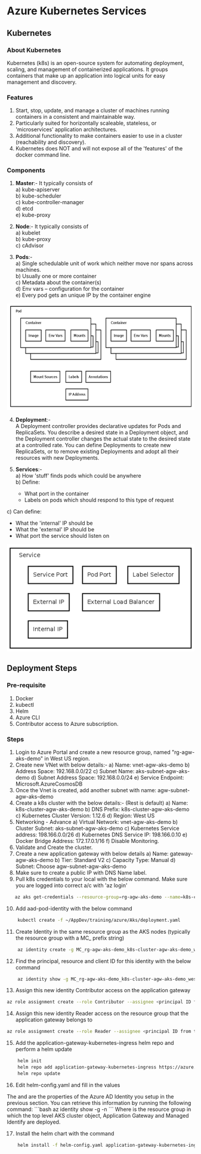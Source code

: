# Azure Kubernetes Services

## Kubernetes

### About Kubernetes
Kubernetes (k8s) is an open-source system for automating deployment, scaling, and management of containerized applications. It groups containers that make up an application into logical units for easy management and discovery.

### Features
1. Start, stop, update, and manage a cluster of machines running containers in a consistent and maintainable way.
2. Particularly suited for horizontally scaleable, stateless, or 'microservices' application architectures.
3. Additional functionality to make containers easier to use in a cluster (reachability and discovery).
4. Kubernetes does NOT and will not expose all of the 'features' of the docker command line.

### Components

1. <b>Master</b>:- It typically consists of </br>
a) kube-apiserver</br>
b) kube-scheduler</br>
c) kube-controller-manager</br>
d) etcd</br>
e) kube-proxy</br>

2. <b>Node</b>:- It typically consists of </br>
a) kubelet</br>
b) kube-proxy</br>
c) cAdvisor</br>

3. <b>Pods</b>:-</br>
a) Single schedulable unit of work which neither move nor spans across machines.</br>
b) Usually one or more container</br>
c) Metadata about the container(s)</br>
d) Env vars – configuration for the container</br>
e) Every pod gets an unique IP by the container engine</br>

![Pods](images/Pods.PNG)

4. <b>Deployment</b>:-</br>
A Deployment controller provides declarative updates for Pods and ReplicaSets. You describe a desired state in a Deployment object, and the Deployment controller changes the actual state to the desired state at a controlled rate. You can define Deployments to create new ReplicaSets, or to remove existing Deployments and adopt all their resources with new Deployments.

5. <b>Services</b>:-</br>
a) How 'stuff' finds pods which could be anywhere</br>
b) Define:
    <ul>
    <li> What port in the container</li>
    <li> Labels on pods which should respond to this type of request</li>
    </ul>
c) Can define:
    <ul>
    <li> What the 'internal' IP should be</li>
    <li> What the 'external' IP should be</li>
    <li> What port the service should listen on</li>
    </ul>

![Services](images/Services.PNG)

## Deployment Steps

### Pre-requisite

1. Docker
2. kubectl
3. Helm
4. Azure CLI
5. Contributor access to Azure subscription.

### Steps 

1. Login to Azure Portal and create a new resource group, named "rg-agw-aks-demo" in West US region.
2. Create new VNet with below details:-
a) Name: vnet-agw-aks-demo 
b) Address Space: 192.168.0.0/22
c) Subnet Name: aks-subnet-agw-aks-demo
d) Subnet Address Space: 192.168.0.0/24
e) Service Endpoint: Microsoft.AzureCosmosDB
3. Once the Vnet is created, add another subnet with name: agw-subnet-agw-aks-demo
4. Create a k8s cluster with the below details:- (Rest is default)
a) Name: k8s-cluster-agw-aks-demo
b) DNS Prefix: k8s-cluster-agw-aks-demo
c) Kubernetes Cluster Version: 1.12.6
d) Region: West US
5. Networking - Advance
a) Virtual Network: vnet-agw-aks-demo
b) Cluster Subnet: aks-subnet-agw-aks-demo
c) Kubernetes Service address: 198.166.0.0/26
d) Kubernetes DNS Service IP: 198.166.0.10
e) Docker Bridge Address: 172.17.0.1/16
f) Disable Monitoring.
6. Validate and Create the cluster.
7. Create a new application gateway with below details
a) Name: gateway-agw-aks-demo
b) Tier: Standard V2
c) Capacity Type: Manual
d) Subnet: Choose agw-subnet-agw-aks-demo 
8. Make sure to create a public IP with DNS Name label.
9. Pull k8s credentials to your local with the below command. Make sure you are logged into correct a/c with 'az login'
```bash
   az aks get-credentials --resource-group=rg-agw-aks-demo --name=k8s-cluster-agw-aks-demo
```
10. Add aad-pod-identity with the below command 
```bash
    kubectl create -f ~/AppDev/training/azure/Aks/deployment.yaml   
```
11. Create Identity in the same resource group as the AKS nodes (typically the resource group with a MC_ prefix string)
```bash 
    az identity create -g MC_rg-agw-aks-demo_k8s-cluster-agw-aks-demo_westus -n agw-aks-demo-user 
```
12. Find the principal, resource and client ID for this identity with the below command
```bash
    az identity show -g MC_rg-agw-aks-demo_k8s-cluster-agw-aks-demo_westus -n agw-aks-demo-user 
```
13. Assign this new identity Contributor access on the application gateway
```bash
az role assignment create --role Contributor --assignee <principal ID from the command above> --scope <Resource ID of Application Gateway>
```

14. Assign this new identity Reader access on the resource group that the application gateway belongs to
```bash
az role assignment create --role Reader --assignee <principal ID from the command above> --scope <Resource ID of Application Gateway Resource Group>
```

15. Add the application-gateway-kubernetes-ingress helm repo and perform a helm update
```bash
    helm init
    helm repo add application-gateway-kubernetes-ingress https://azure.github.io/application-gateway-kubernetes-ingress/helm/
    helm repo update
```

16. Edit helm-config.yaml and fill in the values 
<p>The <identity-resource-id> and <identity-client-id> are the properties of the Azure AD Identity you setup in the previous section. You can retrieve this information by running the following command:
```bash
    az identity show -g <resourcegroup> -n <identity-name> 
```
Where <resourcegroup> is the resource group in which the top level AKS cluster object, Application Gateway and Managed Identify are deployed.</p>

17. Install the helm chart with the command
```bash
    helm install -f helm-config.yaml application-gateway-kubernetes-ingress/ingress-azure
```

